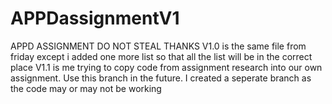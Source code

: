 # APPDassignmentV1
APPD ASSIGNMENT DO NOT STEAL THANKS
V1.0 is the same file from friday except i added one more list so that all the list will be in the correct place
V1.1 is me trying to copy code from assignment research into our own assignment. Use this branch in the future. I created a seperate branch as the code may or may not be working
